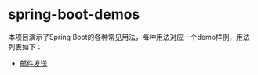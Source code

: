 # spring-boot-demos
本项目演示了Spring Boot的各种常见用法，每种用法对应一个demo样例，用法列表如下：

- [邮件发送](https://github.com/yaorongke/spring-boot-demos/tree/main/spring-boot-email)